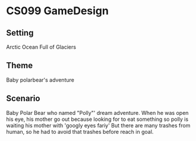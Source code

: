 # CS099 GameDesign

## Setting
Arctic Ocean Full of Glaciers

## Theme 
Baby polarbear's adventure

## Scenario
Baby Polar Bear who named "Polly"' dream adventure.
When he was open his eye, his mother go out because looking for to eat something
so polly is waiting his mother with 'googly eyes fariy' 
But there are many trashes from human, so he had to avoid that trashes before reach in goal.
